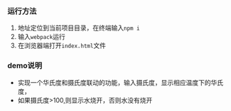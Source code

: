 ### 运行方法
1. 地址定位到当前项目目录，在终端输入`npm i`
2. 输入`webpack`运行
3. 在浏览器端打开`index.html`文件
### demo说明
* 实现一个华氏度和摄氏度联动的功能，输入摄氏度，显示相应温度下的华氏度，
* 如果摄氏度>100,则显示水烧开，否则水没有烧开

